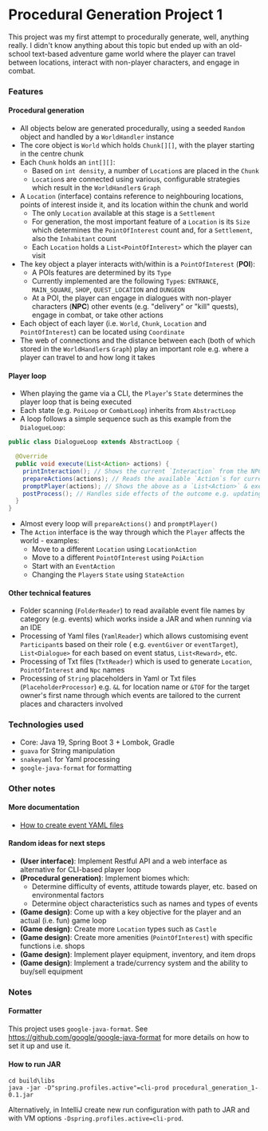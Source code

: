 # Procedural Generation Project 1

This project was my first attempt to procedurally generate, well, anything really. I didn't know anything about this
topic but ended up with an old-school text-based adventure game world where the player can travel between locations,
interact with non-player characters, and engage in combat.

### Features

#### Procedural generation

- All objects below are generated procedurally, using a seeded `Random` object and handled by a `WorldHandler` instance
- The core object is `World` which holds `Chunk[][]`, with the player starting in the centre chunk
- Each `Chunk` holds an `int[][]`:
    - Based on `int density`, a number of `Location`s are placed in the `Chunk`
    - `Location`s are connected using various, configurable strategies which result in the `WorldHandler`s `Graph`
- A `Location` (interface) contains reference to neighbouring locations, points of interest inside it, and its location
  within the chunk and world
    - The only `Location` available at this stage is a `Settlement`
    - For generation, the most important feature of a `Location` is its `Size` which determines the `PointOfInterest`
      count and, for a `Settlement`, also the `Inhabitant` count
    - Each `Location` holds a `List<PointOfInterest>` which the player can visit
- The key object a player interacts with/within is a `PointOfInterest` (**POI**):
    - A POIs features are determined by its `Type`
    - Currently implemented are the following `Type`s: `ENTRANCE`, `MAIN_SQUARE`, `SHOP`, `QUEST_LOCATION` and `DUNGEON`
    - At a POI, the player can engage in dialogues with non-player characters (**NPC**) other events (e.g. "delivery"
      or "kill" quests), engage in combat, or take other actions
- Each object of each layer (i.e. `World`, `Chunk`, `Location` and `PointOfInterest`) can be located using `Coordinate`
- The web of connections and the distance between each (both of which stored in the `WorldHandler`s `Graph`)
  play an important role e.g. where a player can travel to and how long it takes

#### Player loop

- When playing the game via a CLI, the `Player`'s `State` determines the player loop that is being executed
- Each state (e.g. `PoiLoop` or `CombatLoop`) inherits from `AbstractLoop`
- A loop follows a simple sequence such as this example from the `DialogueLoop`:

```java
public class DialogueLoop extends AbstractLoop {

  @Override
  public void execute(List<Action> actions) {
    printInteraction(); // Shows the current `Interaction` from the NPCs `Dialogue`
    prepareActions(actions); // Reads the available `Action`s for current `Dialogue` from `Event`
    promptPlayer(actions); // Shows the above as a `List<Action>` & executes the selection `Action`
    postProcess(); // Handles side effects of the outcome e.g. updating the `Event`
  }
}

```

- Almost every loop will `prepareActions()` and `promptPlayer()`
- The `Action` interface is the way through which the `Player` affects the world - examples:
    - Move to a different `Location` using `LocationAction`
    - Move to a different `PointOfInterest` using `PoiAction`
    - Start with an `EventAction`
    - Changing the `Player`s `State` using `StateAction`

#### Other technical features

- Folder scanning (`FolderReader`) to read available event file names by category (e.g. events) which works inside a JAR
  and when running via an IDE
- Processing of Yaml files (`YamlReader`) which allows customising event `Participant`s based on their role (
  e.g. `eventGiver` or `eventTarget`), `List<Dialogue>` for each based on event status, `List<Reward>`, etc.
- Processing of Txt files (`TxtReader`) which is used to generate `Location`, `PointOfInterest` and `Npc` names
- Processing of `String` placeholders in Yaml or Txt files (`PlaceholderProcessor`) e.g. `&L` for location name
  or `&TOF` for the target owner's first name through which events are tailored to the current places and characters
  involved

### Technologies used

- Core: Java 19, Spring Boot 3 + Lombok, Gradle
- `guava` for String manipulation
- `snakeyaml` for Yaml processing
- `google-java-format` for formatting

### Other notes

#### More documentation

- [How to create event YAML files](docs/HOW_TO_YAML_EVENTS.md)

#### Random ideas for next steps

- **(User interface)**: Implement Restful API and a web interface as alternative for CLI-based player loop
- **(Procedural generation)**: Implement biomes which:
    - Determine difficulty of events, attitude towards player, etc. based on environmental factors
    - Determine object characteristics such as names and types of events
- **(Game design)**: Come up with a key objective for the player and an actual (i.e. fun) game loop
- **(Game design)**: Create more `Location` types such as `Castle`
- **(Game design)**: Create more amenities (`PointOfInterest`) with specific functions i.e. shops
- **(Game design)**: Implement player equipment, inventory, and item drops
- **(Game design)**: Implement a trade/currency system and the ability to buy/sell equipment

### Notes

#### Formatter

This project uses `google-java-format`. See https://github.com/google/google-java-format for more details on how to set
it up and use it.

#### How to run JAR

```shell
cd build\libs 
java -jar -D"spring.profiles.active"=cli-prod procedural_generation_1-0.1.jar
```

Alternatively, in IntelliJ create new run configuration with path to JAR and with VM
options `-Dspring.profiles.active=cli-prod`.
